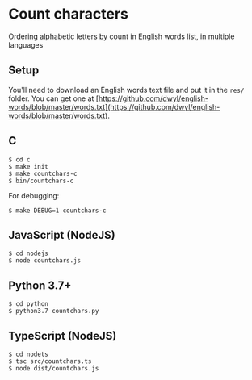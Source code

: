 # Count characters
Ordering alphabetic letters by count in English words list, in multiple languages 

## Setup
You'll need to download an English words text file and put it in the `res/` folder.
You can get one at [https://github.com/dwyl/english-words/blob/master/words.txt](https://github.com/dwyl/english-words/blob/master/words.txt).

## C
```
$ cd c
$ make init
$ make countchars-c
$ bin/countchars-c
```
For debugging:
```
$ make DEBUG=1 countchars-c
```

## JavaScript (NodeJS)
```
$ cd nodejs
$ node countchars.js
```

## Python 3.7+
```
$ cd python
$ python3.7 countchars.py
```

## TypeScript (NodeJS)
```
$ cd nodets
$ tsc src/countchars.ts
$ node dist/countchars.js
```

